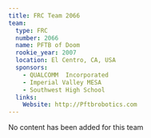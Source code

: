 ```yaml
---
title: FRC Team 2066
team:
  type: FRC
  number: 2066
  name: PFTB of Doom
  rookie_year: 2007
  location: El Centro, CA, USA
  sponsors:
    - QUALCOMM  Incorporated
    - Imperial Valley MESA
    - Southwest High School
  links:
    Website: http://Pftbrobotics.com
---
```

No content has been added for this team